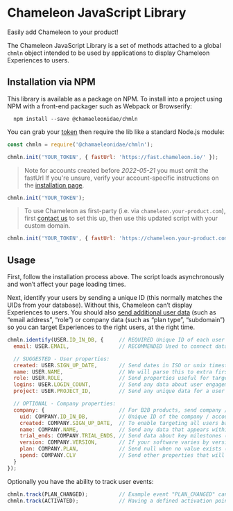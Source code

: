 # Chameleon JavaScript Library

Easily add Chameleon to your product!

The Chameleon JavaScript Library is a set of methods attached to a global `chmln` object intended to be used by applications to display Chameleon Experiences to users.

## Installation via NPM

This library is available as a package on NPM. To install into a project using NPM with a front-end packager such as Webpack or Browserify:

```
  npm install --save @chamaeleonidae/chmln
```

You can grab your [token](https://app.chameleon.io/setup/install) then require the lib like a standard Node.js module:

```javascript
const chmln = require('@chamaeleonidae/chmln');

chmln.init('YOUR_TOKEN', { fastUrl: 'https://fast.chameleon.io/' });
```

> Note for accounts created before *2022-05-21* you must omit the fastUrl
> If you're unsure, verify your account-specific instructions on the [installation page](https://app.chameleon.io/setup/install).

```javascript
chmln.init('YOUR_TOKEN');
```

> To use Chameleon as first-party (i.e. via `chameleon.your-product.com`), first [contact us](https://app.chameleon.io/help) to set this up, then use this updated script with your custom domain.

```javascript
chmln.init('YOUR_TOKEN', { fastUrl: 'https://chameleon.your-product.com/' }); // << CHAMGEME
```


## Usage

First, follow the installation process above. The script loads asynchronously and won’t affect your page loading times.

Next, identify your users by sending a unique ID (this normally matches the UIDs from your database). Without this, Chameleon can’t display Experiences to users. You should also [send additional user data](https://help.trychameleon.com/en/articles/1226443-how-do-i-send-my-users-data-to-chameleon) (such as “email address”, “role”) or company data (such as “plan type”, “subdomain”) so you can target Experiences to the right users, at the right time.

```javascript
chmln.identify(USER.ID_IN_DB, {     // REQUIRED Unique ID of each user in your database (e.g. 23443 or "590b80e5f433ea81b96c9bf6")
  email: USER.EMAIL,                // RECOMMENDED Used to connect data coming from various integrations

  // SUGGESTED - User properties:
  created: USER.SIGN_UP_DATE,       // Send dates in ISO or unix timestamp format (e.g. "2017-07-01T03:21:10Z" or 1431432000)
  name: USER.NAME,                  // We will parse this to extra first and surnames (e.g. "James Doe")
  role: USER.ROLE,                  // Send properties useful for targeting types of users (e.g. "Admin")
  logins: USER.LOGIN_COUNT,         // Send any data about user engagement (e.g. 39)
  project: USER.PROJECT_ID,         // Send any unique data for a user that might appear in any page URLs (e.g. 09876 or "12a34b56")

  // OPTIONAL - Company properties:
  company: {                        // For B2B products, send company / account information here
    uid: COMPANY.ID_IN_DB,          // Unique ID of the company / account in your database (e.g. 9832 or "590b80e5f433ea81b96c9bf7")
    created: COMPANY.SIGN_UP_DATE,  // To enable targeting all users based on this company property
    name: COMPANY.NAME,             // Send any data that appears within URLs, such as subdomains (e.g. "airbnb")
    trial_ends: COMPANY.TRIAL_ENDS, // Send data about key milestones (e.g. "2017-08-01T03:21:10Z")
    version: COMPANY.VERSION,       // If your software varies by version then this will help show the correct guidance (e.g. "1.56")
    plan: COMPANY.PLAN,             // Send null when no value exists (e.g. "Gold", "Advanced")
    spend: COMPANY.CLV              // Send other properties that will help in targeting users (e.g. sales rep, source, stage)
  }
});
```

Optionally you have the ability to track user events:

```javascript
chmln.track(PLAN_CHANGED);          // Example event "PLAN_CHANGED" can be used for targeting or measuring success
chmln.track(ACTIVATED);             // Having a defined activation point can be helpful for targeting onboarding experiences.
```
